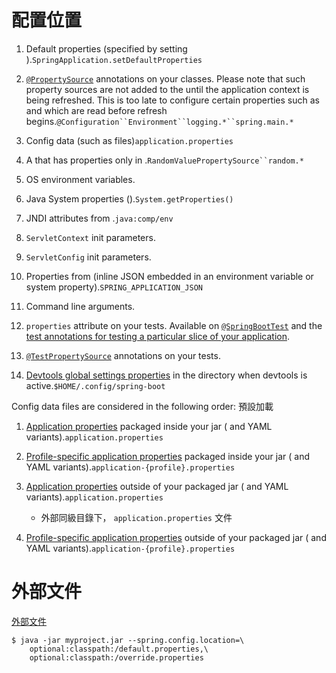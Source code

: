 # 配置位置
1.  Default properties (specified by setting ).`SpringApplication.setDefaultProperties`
    
2.  [`@PropertySource`](https://docs.spring.io/spring-framework/docs/5.3.10/javadoc-api/org/springframework/context/annotation/PropertySource.html) annotations on your classes. Please note that such property sources are not added to the until the application context is being refreshed. This is too late to configure certain properties such as and which are read before refresh begins.`@Configuration``Environment``logging.*``spring.main.*`
    
3.  Config data (such as files)`application.properties`
    
4.  A that has properties only in .`RandomValuePropertySource``random.*`
    
5.  OS environment variables.
    
6.  Java System properties ().`System.getProperties()`
    
7.  JNDI attributes from .`java:comp/env`
    
8.  `ServletContext` init parameters.
    
9.  `ServletConfig` init parameters.
    
10.  Properties from (inline JSON embedded in an environment variable or system property).`SPRING_APPLICATION_JSON`
    
11.  Command line arguments.
    
12.  `properties` attribute on your tests. Available on [`@SpringBootTest`](https://docs.spring.io/spring-boot/docs/2.5.5/api/org/springframework/boot/test/context/SpringBootTest.html) and the [test annotations for testing a particular slice of your application](https://docs.spring.io/spring-boot/docs/current/reference/htmlsingle/#features.testing.spring-boot-applications.autoconfigured-tests).
    
13.  [`@TestPropertySource`](https://docs.spring.io/spring-framework/docs/5.3.10/javadoc-api/org/springframework/test/context/TestPropertySource.html) annotations on your tests.
    
14.  [Devtools global settings properties](https://docs.spring.io/spring-boot/docs/current/reference/htmlsingle/#using.devtools.globalsettings) in the directory when devtools is active.`$HOME/.config/spring-boot`
    

Config data files are considered in the following order:
預設加載
1.  [Application properties](https://docs.spring.io/spring-boot/docs/current/reference/htmlsingle/#features.external-config.files) packaged inside your jar ( and YAML variants).`application.properties`
    
2.  [Profile-specific application properties](https://docs.spring.io/spring-boot/docs/current/reference/htmlsingle/#features.external-config.files.profile-specific) packaged inside your jar ( and YAML variants).`application-{profile}.properties`
    
3.  [Application properties](https://docs.spring.io/spring-boot/docs/current/reference/htmlsingle/#features.external-config.files) outside of your packaged jar ( and YAML variants).`application.properties`
	- 外部同級目錄下， `application.properties` 文件
    
4.  [Profile-specific application properties](https://docs.spring.io/spring-boot/docs/current/reference/htmlsingle/#features.external-config.files.profile-specific) outside of your packaged jar ( and YAML variants).`application-{profile}.properties`


# 外部文件
[外部文件](https://docs.spring.io/spring-boot/docs/current/reference/htmlsingle/#features.external-config.files)
```text
$ java -jar myproject.jar --spring.config.location=\
    optional:classpath:/default.properties,\
    optional:classpath:/override.properties
```